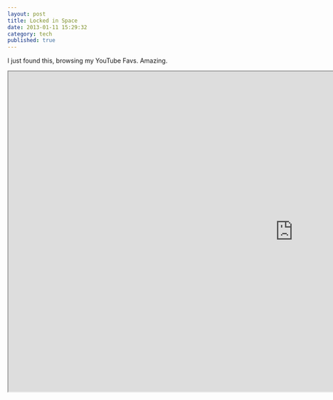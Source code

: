 ```yaml
---
layout: post
title: Locked in Space
date: 2013-01-11 15:29:32
category: tech
published: true
---
```


I just found this, browsing my YouTube Favs. Amazing.<br>
<div class="media-object-wrapper-16-9">
<iframe class="media-object" width="1280" height="720" src="http://www.youtube.com/embed/Ws6AAhTw7RA"></iframe>
</div>